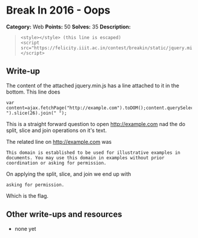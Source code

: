 # Break In 2016 - Oops

**Category:** Web
**Points:** 50
**Solves:** 35
**Description:**

>     <style></style> (this line is escaped)
>     <script src="https://felicity.iiit.ac.in/contest/breakin/static/jquery.min.js"></script>

## Write-up

The content of the attached jquery.min.js has a line attached to it in the bottom. 
This line does 
    
    var content=ajax.fetchPage("http://example.com").toDOM();content.querySelector("h1").parentNode.childNodes[3].innerHTML.split(" ").slice(26).join(" ");

This is a straight forward question to open http://example.com nad the do split, slice and join operations on it's text. 

The related line on http://example.com was 

    This domain is established to be used for illustrative examples in documents. You may use this domain in examples without prior coordination or asking for permission.

On applying the split, slice, and join we end up with 

    asking for permission.

Which is the flag.

## Other write-ups and resources

* none yet
